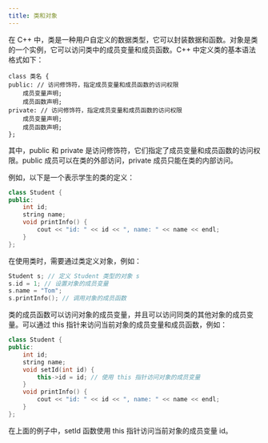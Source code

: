 ```yaml
---
title: 类和对象
---
```


在 C++ 中，类是一种用户自定义的数据类型，它可以封装数据和函数。对象是类的一个实例，它可以访问类中的成员变量和成员函数。C++ 中定义类的基本语法格式如下：

```
class 类名 {
public: // 访问修饰符，指定成员变量和成员函数的访问权限
    成员变量声明;
    成员函数声明;
private: // 访问修饰符，指定成员变量和成员函数的访问权限
    成员变量声明;
    成员函数声明;
};
```

其中，public 和 private 是访问修饰符，它们指定了成员变量和成员函数的访问权限。public 成员可以在类的外部访问，private 成员只能在类的内部访问。

例如，以下是一个表示学生的类的定义：

```cpp
class Student {
public:
    int id;
    string name;
    void printInfo() {
        cout << "id: " << id << ", name: " << name << endl;
    }
};
```

在使用类时，需要通过类定义对象，例如：

```cpp
Student s; // 定义 Student 类型的对象 s
s.id = 1; // 设置对象的成员变量
s.name = "Tom";
s.printInfo(); // 调用对象的成员函数
```

类的成员函数可以访问对象的成员变量，并且可以访问同类的其他对象的成员变量。可以通过 this 指针来访问当前对象的成员变量和成员函数，例如：

```cpp
class Student {
public:
    int id;
    string name;
    void setId(int id) {
        this->id = id; // 使用 this 指针访问对象的成员变量
    }
    void printInfo() {
        cout << "id: " << id << ", name: " << name << endl;
    }
};
```

在上面的例子中，setId 函数使用 this 指针访问当前对象的成员变量 id。